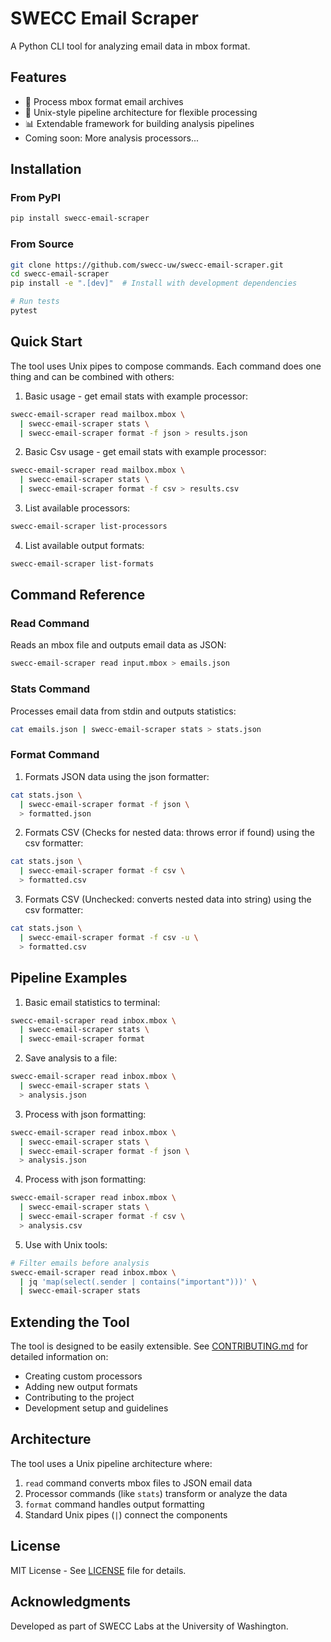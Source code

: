 # SWECC Email Scraper

A Python CLI tool for analyzing email data in mbox format.

## Features

- 📧 Process mbox format email archives
- 🔧 Unix-style pipeline architecture for flexible processing
- 📊 Extendable framework for building analysis pipelines
- Coming soon: More analysis processors...

## Installation

### From PyPI

```bash
pip install swecc-email-scraper
```

### From Source

```bash
git clone https://github.com/swecc-uw/swecc-email-scraper.git
cd swecc-email-scraper
pip install -e ".[dev]"  # Install with development dependencies

# Run tests
pytest
```

## Quick Start

The tool uses Unix pipes to compose commands. Each command does one thing and can be combined with others:

1. Basic usage - get email stats with example processor:
```bash
swecc-email-scraper read mailbox.mbox \
  | swecc-email-scraper stats \
  | swecc-email-scraper format -f json > results.json
```

2. Basic Csv usage - get email stats with example processor:
```bash
swecc-email-scraper read mailbox.mbox \
  | swecc-email-scraper stats \
  | swecc-email-scraper format -f csv > results.csv
```

3. List available processors:
```bash
swecc-email-scraper list-processors
```

4. List available output formats:
```bash
swecc-email-scraper list-formats
```

## Command Reference

### Read Command
Reads an mbox file and outputs email data as JSON:
```bash
swecc-email-scraper read input.mbox > emails.json
```

### Stats Command
Processes email data from stdin and outputs statistics:
```bash
cat emails.json | swecc-email-scraper stats > stats.json
```

### Format Command
1. Formats JSON data using the json formatter:
```bash
cat stats.json \
  | swecc-email-scraper format -f json \
  > formatted.json
```

2. Formats CSV (Checks for nested data: throws error if found) using the csv formatter:
```bash
cat stats.json \
  | swecc-email-scraper format -f csv \
  > formatted.csv
```

3. Formats CSV (Unchecked: converts nested data into string) using the csv formatter:
```bash
cat stats.json \
  | swecc-email-scraper format -f csv -u \
  > formatted.csv
```

## Pipeline Examples

1. Basic email statistics to terminal:
```bash
swecc-email-scraper read inbox.mbox \
  | swecc-email-scraper stats \
  | swecc-email-scraper format
```

2. Save analysis to a file:
```bash
swecc-email-scraper read inbox.mbox \
  | swecc-email-scraper stats \
  > analysis.json
```

3. Process with json formatting:
```bash
swecc-email-scraper read inbox.mbox \
  | swecc-email-scraper stats \
  | swecc-email-scraper format -f json \
  > analysis.json
```

4. Process with json formatting:
```bash
swecc-email-scraper read inbox.mbox \
  | swecc-email-scraper stats \
  | swecc-email-scraper format -f csv \
  > analysis.csv
```

5. Use with Unix tools:
```bash
# Filter emails before analysis
swecc-email-scraper read inbox.mbox \
  | jq 'map(select(.sender | contains("important")))' \
  | swecc-email-scraper stats
```

## Extending the Tool

The tool is designed to be easily extensible. See [CONTRIBUTING.md](CONTRIBUTING.md) for detailed information on:

- Creating custom processors
- Adding new output formats
- Contributing to the project
- Development setup and guidelines

## Architecture

The tool uses a Unix pipeline architecture where:

1. `read` command converts mbox files to JSON email data
2. Processor commands (like `stats`) transform or analyze the data
3. `format` command handles output formatting
4. Standard Unix pipes (`|`) connect the components

## License

MIT License - See [LICENSE](LICENSE) file for details.

## Acknowledgments

Developed as part of SWECC Labs at the University of Washington.
